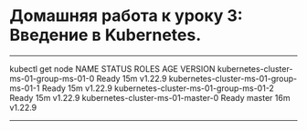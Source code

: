 # Домашняя работа к уроку 3: Введение в Kubernetes.

****
kubectl get node
NAME                                     STATUS   ROLES    AGE   VERSION
kubernetes-cluster-ms-01-group-ms-01-0   Ready    <none>   15m   v1.22.9
kubernetes-cluster-ms-01-group-ms-01-1   Ready    <none>   15m   v1.22.9
kubernetes-cluster-ms-01-group-ms-01-2   Ready    <none>   15m   v1.22.9
kubernetes-cluster-ms-01-master-0        Ready    master   16m   v1.22.9
****
